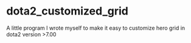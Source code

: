 # dota2_customized_grid
A little program I wrote myself to make it easy to customize hero grid in dota2 version >7.00

